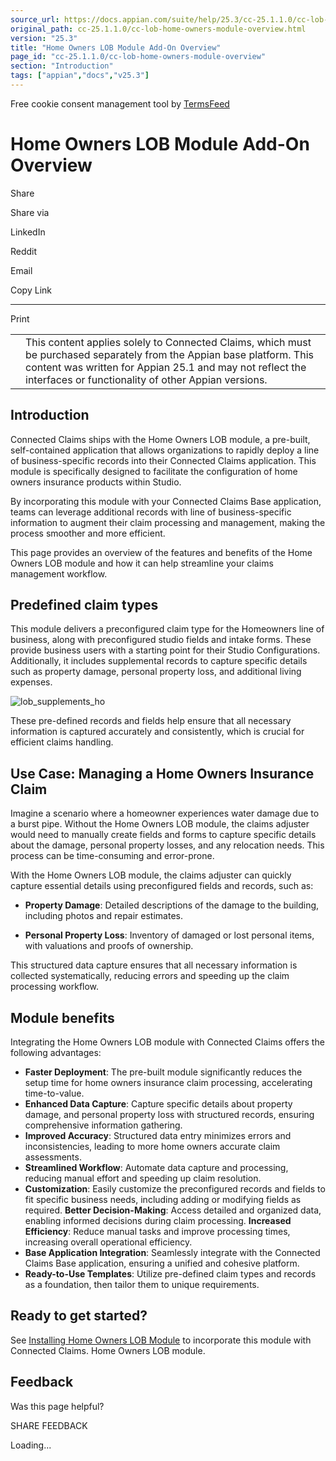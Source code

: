 ```yaml
---
source_url: https://docs.appian.com/suite/help/25.3/cc-25.1.1.0/cc-lob-home-owners-module-overview.html
original_path: cc-25.1.1.0/cc-lob-home-owners-module-overview.html
version: "25.3"
title: "Home Owners LOB Module Add-On Overview"
page_id: "cc-25.1.1.0/cc-lob-home-owners-module-overview"
section: "Introduction"
tags: ["appian","docs","v25.3"]
---
```



Free cookie consent management tool by [TermsFeed](https://www.termsfeed.com/)

# Home Owners LOB Module Add-On Overview

Share

Share via

LinkedIn

Reddit

Email

Copy Link

* * *

Print

<table><tbody><tr><td><i class="fa fa-check-square-o" aria-hidden="true"></i></td><td>This content applies solely to Connected Claims, which must be purchased separately from the Appian base platform. This content was written for Appian 25.1 and may not reflect the interfaces or functionality of other Appian versions.</td></tr></tbody></table>

## Introduction

Connected Claims ships with the Home Owners LOB module, a pre-built, self-contained application that allows organizations to rapidly deploy a line of business-specific records into their Connected Claims application. This module is specifically designed to facilitate the configuration of home owners insurance products within Studio.

By incorporating this module with your Connected Claims Base application, teams can leverage additional records with line of business-specific information to augment their claim processing and management, making the process smoother and more efficient.

This page provides an overview of the features and benefits of the Home Owners LOB module and how it can help streamline your claims management workflow.

## Predefined claim types

This module delivers a preconfigured claim type for the Homeowners line of business, along with preconfigured studio fields and intake forms. These provide business users with a starting point for their Studio Configurations. Additionally, it includes supplemental records to capture specific details such as property damage, personal property loss, and additional living expenses.

![lob_supplements_ho](images/lob_supplements_ho.png)

These pre-defined records and fields help ensure that all necessary information is captured accurately and consistently, which is crucial for efficient claims handling.

## Use Case: Managing a Home Owners Insurance Claim

Imagine a scenario where a homeowner experiences water damage due to a burst pipe. Without the Home Owners LOB module, the claims adjuster would need to manually create fields and forms to capture specific details about the damage, personal property losses, and any relocation needs. This process can be time-consuming and error-prone.

With the Home Owners LOB module, the claims adjuster can quickly capture essential details using preconfigured fields and records, such as:

-   **Property Damage**: Detailed descriptions of the damage to the building, including photos and repair estimates.

-   **Personal Property Loss**: Inventory of damaged or lost personal items, with valuations and proofs of ownership.

This structured data capture ensures that all necessary information is collected systematically, reducing errors and speeding up the claim processing workflow.

## Module benefits

Integrating the Home Owners LOB module with Connected Claims offers the following advantages:

-   **Faster Deployment**: The pre-built module significantly reduces the setup time for home owners insurance claim processing, accelerating time-to-value.
-   **Enhanced Data Capture**: Capture specific details about property damage, and personal property loss with structured records, ensuring comprehensive information gathering.
-   **Improved Accuracy**: Structured data entry minimizes errors and inconsistencies, leading to more home owners accurate claim assessments.
-   **Streamlined Workflow**: Automate data capture and processing, reducing manual effort and speeding up claim resolution.
-   **Customization**: Easily customize the preconfigured records and fields to fit specific business needs, including adding or modifying fields as required. **Better Decision-Making**: Access detailed and organized data, enabling informed decisions during claim processing. **Increased Efficiency**: Reduce manual tasks and improve processing times, increasing overall operational efficiency.
-   **Base Application Integration**: Seamlessly integrate with the Connected Claims Base application, ensuring a unified and cohesive platform.
-   **Ready-to-Use Templates**: Utilize pre-defined claim types and records as a foundation, then tailor them to unique requirements.

## Ready to get started?

See [Installing Home Owners LOB Module](cc-install-lob-home-owners-module.html) to incorporate this module with Connected Claims. Home Owners LOB module.

## Feedback

Was this page helpful?

SHARE FEEDBACK

Loading...